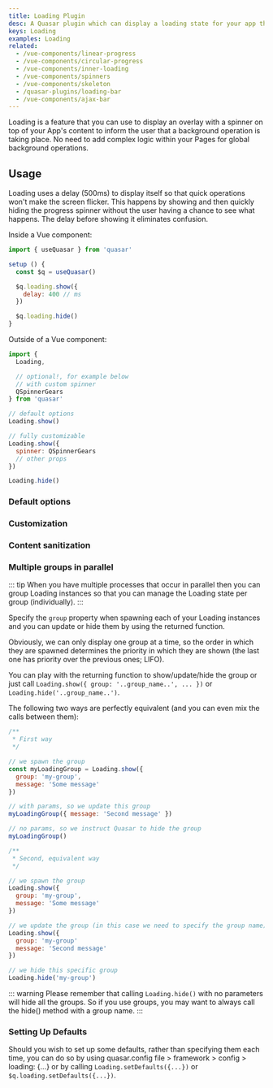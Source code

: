 ```yaml
---
title: Loading Plugin
desc: A Quasar plugin which can display a loading state for your app through an overlay with a spinner and a message.
keys: Loading
examples: Loading
related:
  - /vue-components/linear-progress
  - /vue-components/circular-progress
  - /vue-components/inner-loading
  - /vue-components/spinners
  - /vue-components/skeleton
  - /quasar-plugins/loading-bar
  - /vue-components/ajax-bar
---
```


Loading is a feature that you can use to display an overlay with a spinner on top of your App's content to inform the user that a background operation is taking place. No need to add complex logic within your Pages for global background operations.

<DocApi file="Loading" />

<DocInstallation plugins="Loading" config="loading" />

## Usage

Loading uses a delay (500ms) to display itself so that quick operations won't make the screen flicker. This happens by showing and then quickly hiding the progress spinner without the user having a chance to see what happens. The delay before showing it eliminates confusion.

Inside a Vue component:

```js
import { useQuasar } from 'quasar'

setup () {
  const $q = useQuasar()

  $q.loading.show({
    delay: 400 // ms
  })

  $q.loading.hide()
}
```

Outside of a Vue component:

```js
import {
  Loading,

  // optional!, for example below
  // with custom spinner
  QSpinnerGears
} from 'quasar'

// default options
Loading.show()

// fully customizable
Loading.show({
  spinner: QSpinnerGears
  // other props
})

Loading.hide()
```

### Default options

<DocExample title="Default options" file="Default" />

### Customization

<DocExample title="With message" file="WithMessage" />

<DocExample title="With customized box" file="WithBox" />

<DocExample title="Customized" file="Customized" />

<DocExample title="Show and Change" file="ShowAndChange" />

### Content sanitization

<DocExample title="With unsafe message, but sanitized" file="WithMessageSanitized" />

### Multiple groups in parallel <q-badge label="v2.8+" />

::: tip
When you have multiple processes that occur in parallel then you can group Loading instances so that you can manage the Loading state per group (individually).
:::

Specify the `group` property when spawning each of your Loading instances and you can update or hide them by using the returned function.

Obviously, we can only display one group at a time, so the order in which they are spawned determines the priority in which they are shown (the last one has priority over the previous ones; LIFO).

<DocExample title="Multiple groups" file="MultipleGroups" />

You can play with the returning function to show/update/hide the group or just call `Loading.show({ group: '..group_name..', ... })` or `Loading.hide('..group_name..')`.

The following two ways are perfectly equivalent (and you can even mix the calls between them):

```js
/**
 * First way
 */

// we spawn the group
const myLoadingGroup = Loading.show({
  group: 'my-group',
  message: 'Some message'
})

// with params, so we update this group
myLoadingGroup({ message: 'Second message' })

// no params, so we instruct Quasar to hide the group
myLoadingGroup()

/**
 * Second, equivalent way
 */

// we spawn the group
Loading.show({
  group: 'my-group',
  message: 'Some message'
})

// we update the group (in this case we need to specify the group name)
Loading.show({
  group: 'my-group'
  message: 'Second message'
})

// we hide this specific group
Loading.hide('my-group')
```

::: warning
Please remember that calling `Loading.hide()` with no parameters will hide all the groups. So if you use groups, you may want to always call the hide() method with a group name.
:::

### Setting Up Defaults

Should you wish to set up some defaults, rather than specifying them each time, you can do so by using quasar.config file > framework > config > loading: {...} or by calling `Loading.setDefaults({...})` or `$q.loading.setDefaults({...})`.

